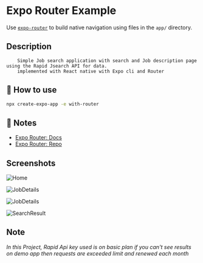 # Expo Router Example

Use [`expo-router`](https://expo.github.io/router) to build native navigation using files in the `app/` directory.

## Description

```
    Simple Job search application with search and Job description page using the Rapid Jsearch API for data.
    implemented with React native with Expo cli and Router
```

## 🚀 How to use

```sh
npx create-expo-app -e with-router
```

## 📝 Notes

- [Expo Router: Docs](https://expo.github.io/router)
- [Expo Router: Repo](https://github.com/expo/router)

## Screenshots

  ![Home](assets/ScreenShots/Home.png)

  ![JobDetails](assets/ScreenShots/JobDetails.png)

  ![JobDetails](assets/ScreenShots/JobDetails2.png)

  ![SearchResult](assets/ScreenShots/SearchResult.png)

## Note 
<i>In this Project, Rapid Api key used is on basic plan if you can't see results on demo app then requests are exceeded limit and renewed each month<i>